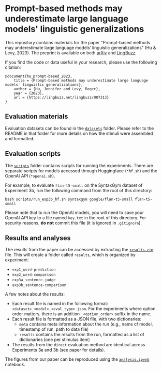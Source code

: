 # Prompt-based methods may underestimate large language models' linguistic generalizations

This repository contains materials for the paper
"Prompt-based methods may underestimate large language models' linguistic generalizations" 
(Hu & Levy, 2023). The preprint is available on both [arXiv](https://arxiv.org/abs/2305.13264)
and [LingBuzz](https://lingbuzz.net/lingbuzz/007313).

If you find the code or data useful in your research, please use the following citation:

```
@document{hu_prompt-based_2023,
    title = {Prompt-based methods may underestimate large language models' linguistic generalizations},
    author = {Hu, Jennifer and Levy, Roger},
    year = {2023},
    url = {https://lingbuzz.net/lingbuzz/007313}
}
```

## Evaluation materials

Evaluation datasets can be found in the [`datasets`](datasets) folder.
Please refer to the README in that folder for more details on how the stimuli were assembled and formatted.

## Evaluation scripts

The [`scripts`](scripts) folder contains scripts for running the experiments. 
There are separate scripts for models accessed through Huggingface (`*hf.sh`) and the OpenAI API (`*openai.sh`).

For example, to evaluate `flan-t5-small` on the SyntaxGym dataset of Experiment 3b, run the following command 
from the root of this directory:
```
bash scripts/run_exp3b_hf.sh syntaxgym google/flan-t5-small flan-t5-small
```

Please note that to run the OpenAI models, you will need to save your OpenAI API key to a file named `key.txt`
in the root of this directory. For security reasons, **do not** commit this file (it is ignored in `.gitignore`).


## Results and analyses

The results from the paper can be accessed by extracting the [`results.zip`](results.zip) file.
This will create a folder called `results`, which is organized by experiment:
- `exp1_word-prediction`
- `exp2_word-comparison`
- `exp3a_sentence-judge`
- `exp3b_sentence-comparison`

A few notes about the results:
- Each result file is named in the following format: `<dataset>_<model>_<eval_type>.json`.
  For the experiments where option order matters, there is an addition `_<option_order>` suffix in the name.
- Each result file is formatted as a JSON file, with two dictionaries:
    - `meta` contains meta information about the run (e.g., name of model, timestamp of run, path to data file)
    - `results` contains the results from the run, formatted as a list of dictionaries (one per stimulus item)
- The results from the `direct` evaluation method are identical across Experiments 3a and 3b (see paper for details).

The figures from our paper can be reproduced using the [`analysis.ipynb`](analysis.ipynb) notebook.
